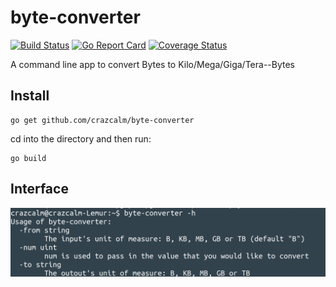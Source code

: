 # byte-converter
[![Build Status](https://api.travis-ci.org/crazcalm/byte-converter.svg?branch=master)](https://travis-ci.org/crazcalm/byte-converter)    [![Go Report Card](https://goreportcard.com/badge/github.com/crazcalm/byte-converter)](https://goreportcard.com/report/github.com/crazcalm/byte-converter)    [![Coverage Status](https://coveralls.io/repos/github/crazcalm/byte-converter/badge.svg?branch=master)](https://coveralls.io/github/crazcalm/byte-converter?branch=master)

A command line app to convert Bytes to Kilo/Mega/Giga/Tera--Bytes


## Install
	go get github.com/crazcalm/byte-converter

cd into the directory and then run:

	go build

## Interface

![Image of commandline help options](https://raw.githubusercontent.com/crazcalm/byte-converter/master/img/byte-converter-interface.png)